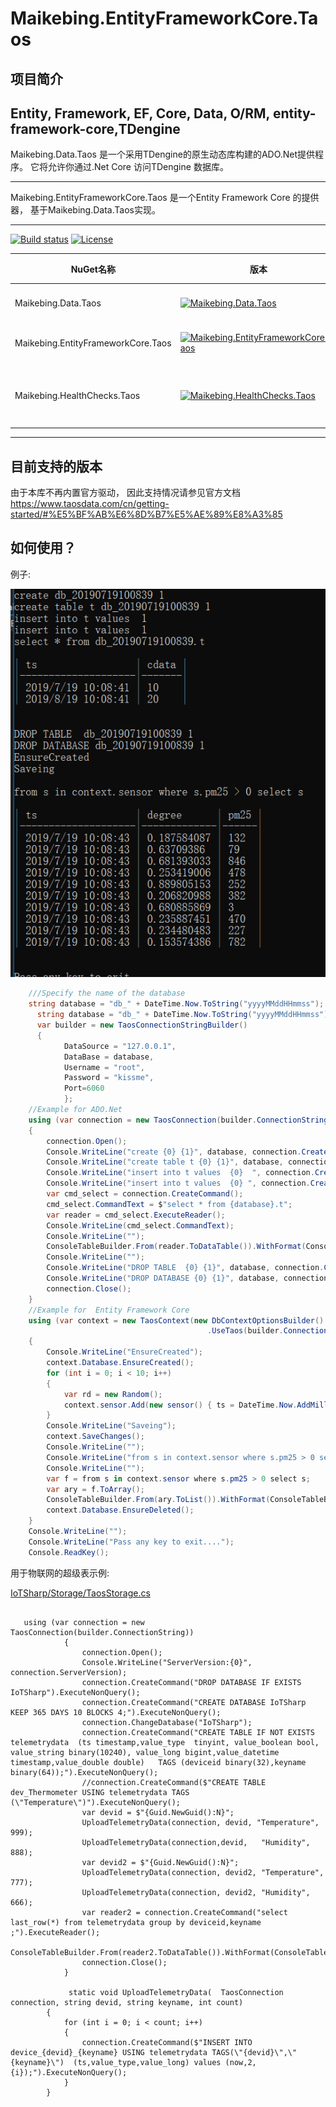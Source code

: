 # Maikebing.EntityFrameworkCore.Taos

## 项目简介


Entity, Framework, EF, Core, Data, O/RM, entity-framework-core,TDengine
--

Maikebing.Data.Taos  是一个采用TDengine的原生动态库构建的ADO.Net提供程序。 它将允许你通过.Net Core 访问TDengine 数据库。

---

Maikebing.EntityFrameworkCore.Taos 是一个Entity Framework Core 的提供器， 基于Maikebing.Data.Taos实现。 


---

[![Build status](https://ci.appveyor.com/api/projects/status/8krjmvsoiilo2r10?svg=true)](https://ci.appveyor.com/project/MaiKeBing/maikebing-entityframeworkcore-taos)
[![License](https://img.shields.io/github/license/maikebing/Maikebing.EntityFrameworkCore.Taos.svg)](https://github.com/maikebing/Maikebing.EntityFrameworkCore.Taos/blob/master/LICENSE)



| NuGet名称    | 版本|下载量| 说明                                                     |
| ----------- | --------  | --------  | ------------------------------------------------------------ |
| Maikebing.Data.Taos |[![Maikebing.Data.Taos](https://img.shields.io/nuget/v/Maikebing.Data.Taos.svg)](https://www.nuget.org/packages/Maikebing.Data.Taos/) |![Nuget](https://img.shields.io/nuget/dt/Maikebing.Data.Taos) |ADO.Net Core 基础组件
| Maikebing.EntityFrameworkCore.Taos |[![Maikebing.EntityFrameworkCore.Taos](https://img.shields.io/nuget/v/Maikebing.EntityFrameworkCore.Taos.svg)](https://www.nuget.org/packages/Maikebing.EntityFrameworkCore.Taos/) |![Nuget](https://img.shields.io/nuget/dt/Maikebing.EntityFrameworkCore.Taos)     | 供EF Core使用的组件
| Maikebing.HealthChecks.Taos |[![Maikebing.HealthChecks.Taos](https://img.shields.io/nuget/v/Maikebing.HealthChecks.Taos.svg)](https://www.nuget.org/packages/Maikebing.HealthChecks.Taos/)  |  ![Nuget](https://img.shields.io/nuget/dt/Maikebing.HealthChecks.Taos)| 供Asp.Net Core 使用的健康检查组件


---
## 目前支持的版本


 由于本库不再内置官方驱动， 因此支持情况请参见官方文档 https://www.taosdata.com/cn/getting-started/#%E5%BF%AB%E6%8D%B7%E5%AE%89%E8%A3%85 


##  如何使用？

 例子:

![Example](docs/Example.png)

```csharp
    ///Specify the name of the database
    string database = "db_" + DateTime.Now.ToString("yyyyMMddHHmmss");
      string database = "db_" + DateTime.Now.ToString("yyyyMMddHHmmss");
      var builder = new TaosConnectionStringBuilder()
      {
            DataSource = "127.0.0.1",
            DataBase = database,
            Username = "root",
            Password = "kissme",
            Port=6060
            };
    //Example for ADO.Net 
    using (var connection = new TaosConnection(builder.ConnectionString))
    {
        connection.Open();
        Console.WriteLine("create {0} {1}", database, connection.CreateCommand($"create database {database};").ExecuteNonQuery());
        Console.WriteLine("create table t {0} {1}", database, connection.CreateCommand($"create table {database}.t (ts timestamp, cdata int);").ExecuteNonQuery());
        Console.WriteLine("insert into t values  {0}  ", connection.CreateCommand($"insert into {database}.t values ('{DateTime.Now.ToString("yyyy-MM-dd HH:mm:ss.ms")}', 10);").ExecuteNonQuery());
        Console.WriteLine("insert into t values  {0} ", connection.CreateCommand($"insert into {database}.t values ('{DateTime.Now.AddMonths(1).ToString("yyyy-MM-dd HH:mm:ss.ms")}', 20);").ExecuteNonQuery());
        var cmd_select = connection.CreateCommand();
        cmd_select.CommandText = $"select * from {database}.t";
        var reader = cmd_select.ExecuteReader();
        Console.WriteLine(cmd_select.CommandText);
        Console.WriteLine("");
        ConsoleTableBuilder.From(reader.ToDataTable()).WithFormat(ConsoleTableBuilderFormat.MarkDown).ExportAndWriteLine();
        Console.WriteLine("");
        Console.WriteLine("DROP TABLE  {0} {1}", database, connection.CreateCommand($"DROP TABLE  {database}.t;").ExecuteNonQuery());
        Console.WriteLine("DROP DATABASE {0} {1}", database, connection.CreateCommand($"DROP DATABASE   {database};").ExecuteNonQuery());
        connection.Close();
    }
    //Example for  Entity Framework Core  
    using (var context = new TaosContext(new DbContextOptionsBuilder()
                                            .UseTaos(builder.ConnectionString).Options))
    {
        Console.WriteLine("EnsureCreated");
        context.Database.EnsureCreated();
        for (int i = 0; i < 10; i++)
        {
            var rd = new Random();
            context.sensor.Add(new sensor() { ts = DateTime.Now.AddMilliseconds(i), degree = rd.NextDouble(), pm25 = rd.Next(0, 1000) });
        }
        Console.WriteLine("Saveing");
        context.SaveChanges();
        Console.WriteLine("");
        Console.WriteLine("from s in context.sensor where s.pm25 > 0 select s ");
        Console.WriteLine("");
        var f = from s in context.sensor where s.pm25 > 0 select s;
        var ary = f.ToArray();
        ConsoleTableBuilder.From(ary.ToList()).WithFormat(ConsoleTableBuilderFormat.MarkDown).ExportAndWriteLine();
        context.Database.EnsureDeleted();
    }
    Console.WriteLine("");
    Console.WriteLine("Pass any key to exit....");
    Console.ReadKey();
```


用于物联网的超级表示例:

[IoTSharp/Storage/TaosStorage.cs](https://github.com/IoTSharp/IoTSharp/blob/master/IoTSharp/Storage/TaosStorage.cs)

```

   using (var connection = new TaosConnection(builder.ConnectionString))
            {
                connection.Open();
                Console.WriteLine("ServerVersion:{0}", connection.ServerVersion);
                connection.CreateCommand("DROP DATABASE IF EXISTS  IoTSharp").ExecuteNonQuery();
                connection.CreateCommand("CREATE DATABASE IoTSharp KEEP 365 DAYS 10 BLOCKS 4;").ExecuteNonQuery();
                connection.ChangeDatabase("IoTSharp");
                connection.CreateCommand("CREATE TABLE IF NOT EXISTS telemetrydata  (ts timestamp,value_type  tinyint, value_boolean bool, value_string binary(10240), value_long bigint,value_datetime timestamp,value_double double)   TAGS (deviceid binary(32),keyname binary(64));").ExecuteNonQuery();
                //connection.CreateCommand($"CREATE TABLE dev_Thermometer USING telemetrydata TAGS (\"Temperature\")").ExecuteNonQuery();
                var devid = $"{Guid.NewGuid():N}";
                UploadTelemetryData(connection, devid, "Temperature", 999);
                UploadTelemetryData(connection,devid,   "Humidity", 888);
                var devid2 = $"{Guid.NewGuid():N}";
                UploadTelemetryData(connection, devid2, "Temperature", 777);
                UploadTelemetryData(connection, devid2, "Humidity", 666);
                var reader2 = connection.CreateCommand("select last_row(*) from telemetrydata group by deviceid,keyname ;").ExecuteReader();
                ConsoleTableBuilder.From(reader2.ToDataTable()).WithFormat(ConsoleTableBuilderFormat.Default).ExportAndWriteLine();
                connection.Close();
            }
            
             static void UploadTelemetryData(  TaosConnection connection, string devid, string keyname, int count)
        {
            for (int i = 0; i < count; i++)
            {
                connection.CreateCommand($"INSERT INTO device_{devid}_{keyname} USING telemetrydata TAGS(\"{devid}\",\"{keyname}\")  (ts,value_type,value_long) values (now,2,{i});").ExecuteNonQuery();
            }
        }
        
```
